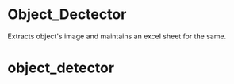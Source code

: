 # Object_Dectector
Extracts object's image and maintains an excel sheet for the same.
# object_detector

